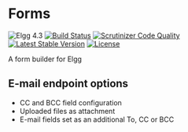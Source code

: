 # Forms

![Elgg 4.3](https://img.shields.io/badge/Elgg-4.3-green.svg)
[![Build Status](https://scrutinizer-ci.com/g/ColdTrick/forms/badges/build.png?b=master)](https://scrutinizer-ci.com/g/ColdTrick/forms/build-status/master)
[![Scrutinizer Code Quality](https://scrutinizer-ci.com/g/ColdTrick/forms/badges/quality-score.png?b=master)](https://scrutinizer-ci.com/g/ColdTrick/forms/?branch=master)
[![Latest Stable Version](https://poser.pugx.org/coldtrick/forms/v/stable.svg)](https://packagist.org/packages/coldtrick/forms)
[![License](https://poser.pugx.org/coldtrick/forms/license.svg)](https://packagist.org/packages/coldtrick/forms)

A form builder for Elgg

## E-mail endpoint options

- CC and BCC field configuration
- Uploaded files as attachment
- E-mail fields set as an additional To, CC or BCC
